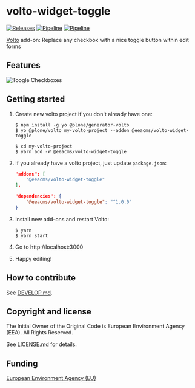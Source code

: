 # volto-widget-toggle
[![Releases](https://img.shields.io/github/v/release/eea/volto-widget-toggle)](https://github.com/eea/volto-widget-toggle/releases)
[![Pipeline](https://ci.eionet.europa.eu/buildStatus/icon?job=volto-addons%2Fvolto-widget-toggle%2Fmaster&subject=master)](https://ci.eionet.europa.eu/view/Github/job/volto-addons/job/volto-widget-toggle/job/master/display/redirect)
[![Pipeline](https://ci.eionet.europa.eu/buildStatus/icon?job=volto-addons%2Fvolto-widget-toggle%2Fdevelop&subject=develop)](https://ci.eionet.europa.eu/view/Github/job/volto-addons/job/volto-widget-toggle/job/develop/display/redirect)

[Volto](https://github.com/plone/volto) add-on: Replace any checkbox with a nice toggle button within edit forms

## Features

![Toogle Checkboxes](https://raw.githubusercontent.com/eea/volto-widget-toggle/docs/docs/volto-widget-toggle.gif)

## Getting started

1. Create new volto project if you don't already have one:

   ```
   $ npm install -g yo @plone/generator-volto
   $ yo @plone/volto my-volto-project --addon @eeacms/volto-widget-toggle

   $ cd my-volto-project
   $ yarn add -W @eeacms/volto-widget-toggle
   ```

1. If you already have a volto project, just update `package.json`:

   ```JSON
   "addons": [
       "@eeacms/volto-widget-toggle"
   ],

   "dependencies": {
       "@eeacms/volto-widget-toggle": "^1.0.0"
   }
   ```

1. Install new add-ons and restart Volto:

   ```
   $ yarn
   $ yarn start
   ```

1. Go to http://localhost:3000

1. Happy editing!

## How to contribute

See [DEVELOP.md](https://github.com/eea/volto-widget-toggle/blob/master/DEVELOP.md).

## Copyright and license

The Initial Owner of the Original Code is European Environment Agency (EEA).
All Rights Reserved.

See [LICENSE.md](https://github.com/eea/volto-widget-toggle/blob/master/LICENSE.md) for details.

## Funding

[European Environment Agency (EU)](http://eea.europa.eu)
